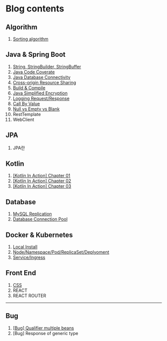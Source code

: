 # Blog contents

## **Algorithm**

1. [Sorting algorithm](https://velog.io/@sixhustle/sorting-algorithm)

## **Java & Spring Boot**

1. [String, StringBuilder, StringBuffer](https://velog.io/@sixhustle/stringstringbuilderstringbuffer)
2. [Java Code Coverate](https://velog.io/@sixhustle/jacoco)
3. [Java Database Connectivity](https://velog.io/@sixhustle/jdbc)
4. [Cross-origin Resource Sharing](https://velog.io/@sixhustle/cors)
5. [Build & Compile](https://velog.io/@sixhustle/build-vs-compile)
6. [Java Simplified Encryption](https://velog.io/@sixhustle/Jasypt)
7. [Logging Request/Response](https://velog.io/@sixhustle/log)
8. [Call By Value](https://velog.io/@sixhustle/callbyvalue)
9. [Null vs Empty vs Blank](https://velog.io/@sixhustle/null-empty-blank)
10. RestTemplate
11. WebClient

## **JPA**
1. JPA란

## **Kotlin**

1. [[Kotlin In Action] Chapter 01](https://velog.io/@sixhustle/Kotlin-In-Action-1)
2. [[Kotlin In Action] Chapter 02](https://velog.io/@sixhustle/Kotlin-In-Action-2)
3. [[Kotlin In Action] Chapter 03](https://velog.io/@sixhustle/Kotlin-In-Action-3)

## **Database**

1. [MySQL Replication](https://velog.io/@sixhustle/mysql-replication)
2. [Database Connection Pool](https://velog.io/@sixhustle/connection-pool)

## **Docker & Kubernetes**

1. [Local Install](https://velog.io/@sixhustle/k8s-started-1)
2. [Node/Namespace/Pod/ReplicaSet/Deplyoment](https://velog.io/@sixhustle/k8s-started-2)
3. [Service/Ingress](https://velog.io/@sixhustle/k8s-started-3)

## **Front End**

1. [CSS](https://velog.io/@sixhustle/CSS)
2. REACT
3. REACT ROUTER

---

## **Bug**
1. [[Bug] Qualifier multiple beans](https://velog.io/@sixhustle/qualifier-multiple-beans)
2. [Bug] Response of generic type


